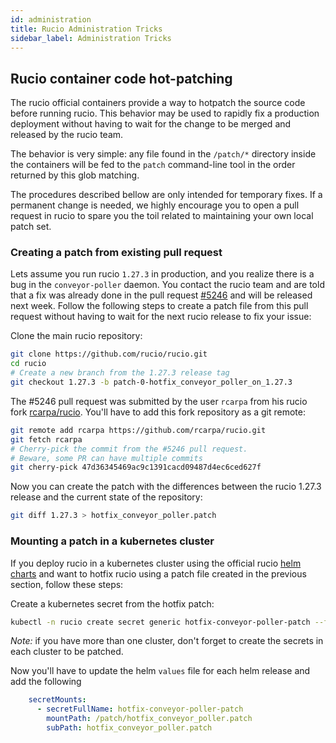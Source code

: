 ```yaml
---
id: administration
title: Rucio Administration Tricks
sidebar_label: Administration Tricks
---
```


## Rucio container code hot-patching

The rucio official containers provide a way to hotpatch the source code
before running rucio. This behavior may be used to rapidly fix a production
deployment without having to wait for the change to be merged and released by
the rucio team.

The behavior is very simple: any file found in the `/patch/*` directory inside
the containers will be fed to the `patch` command-line tool in the order
returned by this glob matching.

The procedures described bellow are only intended for temporary fixes. If a
permanent change is needed, we highly encourage you to open a pull request
in rucio to spare you the toil related to maintaining your own local patch set.

### Creating a patch from existing pull request

Lets assume you run rucio `1.27.3` in production, and you realize there is
a bug in the `conveyor-poller` daemon. You contact the rucio team and are
told that a fix was already done in the pull request
[#5246](https://github.com/rucio/rucio/pull/5246/commits)
and will be released next week. Follow
the following steps to create a patch file from this pull request without
having to wait for the next rucio release to fix your issue:

Clone the main rucio repository:

```bash
git clone https://github.com/rucio/rucio.git
cd rucio
# Create a new branch from the 1.27.3 release tag
git checkout 1.27.3 -b patch-0-hotfix_conveyor_poller_on_1.27.3
```

The #5246 pull request was submitted by the user `rcarpa` from his rucio
fork [rcarpa/rucio](https://github.com/rcarpa/rucio). You'll have to add
this fork repository as a git remote:

```bash
git remote add rcarpa https://github.com/rcarpa/rucio.git
git fetch rcarpa
# Cherry-pick the commit from the #5246 pull request.
# Beware, some PR can have multiple commits
git cherry-pick 47d36345469ac9c1391cacd09487d4ec6ced627f
```

Now you can create the patch with the differences between the rucio 1.27.3
release and the current state of the repository:

```bash
git diff 1.27.3 > hotfix_conveyor_poller.patch
```

### Mounting a patch in a kubernetes cluster

If you deploy rucio in a kubernetes cluster using the official rucio
[helm charts](https://github.com/rucio/helm-charts/) and want to hotfix
rucio using a patch file created in the previous section, follow these steps:

Create a kubernetes secret from the hotfix patch: 

```bash
kubectl -n rucio create secret generic hotfix-conveyor-poller-patch --from-file=hotfix_conveyor_poller.patch
```

*Note:* if you have more than one cluster, don't forget to create the
secrets in each cluster to be patched.

Now you'll have to update the helm `values` file for each helm release and
add the following

```yaml
    secretMounts:
      - secretFullName: hotfix-conveyor-poller-patch
        mountPath: /patch/hotfix_conveyor_poller.patch
        subPath: hotfix_conveyor_poller.patch
```

